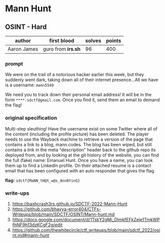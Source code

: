 # Mann Hunt
## OSINT - Hard
| author | first blood | solves | points |
| --- | --- | -- | --- |
| Aaron James | guro from **irs.sh** | 96 | 400 |
### prompt
We were on the trail of a notorious hacker earlier this week, but they suddenly went dark, taking down all of their internet presence...All we have is a username: `mann5549`

We need you to track down their personal email address! It will be in the form `****.sdctf@gmail.com`. Once you find it, send them an email to demand the flag!

### original specification
Multi-step sleuthing! Have the username exist on some Twitter where all of the content (including the profile picture) has been deleted. The player needs to use the Wayback machine to retrieve a version of the page that contains a link to a blog, mann.codes. The blog has been wiped, but still contains a link in the meta “description” header back to the github repo its deployed from, and by looking at the git history of the website, you can find the full (fake) name: Emanuel Hunt. Once you have a name, you can look them up to find a LinkedIn profile. On their attached resume is a contact email that has been configured with an auto responder that gives the flag. 

**flag:** `sdctf{MaNN_tH@t_w@s_Ann0YinG}`

### write-ups

1. https://bashcrash3rs.github.io/SDCTF-2022-Mann-Hunt
2. https://github.com/bhavya-error404/CTFs-Writeups/blob/main/SDCTF/OSINT/Mann-hunt.md
3. https://docs.google.com/document/d/1TskY2gMi_DlmkfEFkZeje1TmkWPfhNF9h13dzKCgF2g/edit
4. https://github.com/thewhitecircle/ctf_writeups/blob/main/sdctf_2022/osint.md#mann-hunt